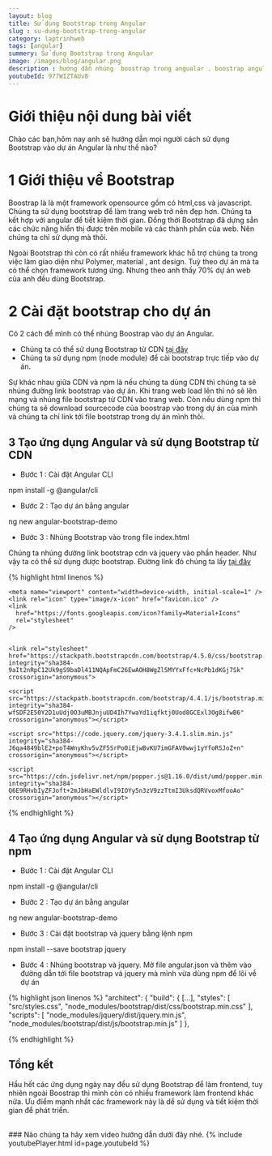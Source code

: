 ```yaml
---
layout: blog
title: Sử dụng Bootstrap trong Angular  
slug : su-dung-bootstrap-trong-angular
category: laptrinhweb
tags: [angular]
summery: Sử dụng Bootstrap trong Angular   
image: /images/blog/angular.png
description : hướng dẫn nhúng  boostrap trong angualar . boostrap angular , ví dụ bootstrap angular
youtubeId: 977WIZTAUv8
---
```


# **Giới thiệu nội dung bài viết**

Chào các bạn,hôm nay anh sẽ hướng dẫn mọi người cách sử dụng Bootstrap vào dự án Angular là như thế nào?

# **1 Giới thiệu về Bootstrap**

Boostrap là là một framework opensource gồm có html,css và javascript. Chúng ta sử dụng bootstrap để làm trang web trở nên đẹp hơn. Chúng ta kết hợp với angular để tiết kiệm thời gian. Đồng thời Bootstrap đã dựng sẳn các chức năng hiển thị được trên mobile và các thành phần của web. Nên chúng ta chỉ sử dụng mà thôi.

Ngoài Bootstrap thì còn có rất nhiều framework khác hỗ trợ chúng ta trong việc làm giao diện như Polymer, material , ant design. Tuỳ theo dự án mà ta có thể chọn framework tương ứng. Nhưng theo anh thấy 70% dự án web của anh đều dùng Bootstrap.

# **2 Cài đặt bootstrap cho dự án**

Có 2 cách để mình có thể nhúng Boostrap vào dự án Angular.

- Chúng ta có thể sử dụng Bootstrap từ CDN [tại đây](https://www.bootstrapcdn.com/)
- Chúng ta sử dụng npm (node module) để cài bootstrap trực tiếp vào dự án.

Sự khác nhau giữa CDN và npm là nếu chúng ta dùng CDN thì chúng ta sẽ nhúng đường link bootstrap vào dự án. Khi trang web load lên thì nó sẽ lên mạng và nhúng file bootstrap từ CDN vào trang web. Còn nếu dùng npm thì chúng ta sẽ download sourcecode của boostrap vào trong dự án của mình và chúng ta chỉ link tới file bootstrap trong dự án mình thôi.

## **3 Tạo ứng dụng Angular và sử dụng Bootstrap từ CDN**

- Bước 1 : Cài đặt Angular CLI

npm install -g @angular/cli

- Bước 2 : Tạo dự án bằng angular

ng new angular-bootstrap-demo

- Bước 3 : Nhúng Bootstrap vào trong file index.html 

Chúng ta nhúng đường link bootstrap cdn và jquery vào phần header. Như vậy ta có thể sử dụng được bootstrap.
Đường link đó chúng ta lấy  [tại đây ](https://www.bootstrapcdn.com/)

{% highlight html linenos %}
<!DOCTYPE html>
<html lang="en">
  <head>
    <meta charset="utf-8" />
    <title>Angular Getting Started</title>
    <base href="/" />

    <meta name="viewport" content="width=device-width, initial-scale=1" />
    <link rel="icon" type="image/x-icon" href="favicon.ico" />
    <link
      href="https://fonts.googleapis.com/icon?family=Material+Icons"
      rel="stylesheet"
    />
    

    <link rel="stylesheet" href="https://stackpath.bootstrapcdn.com/bootstrap/4.5.0/css/bootstrap.min.css" integrity="sha384-9aIt2nRpC12Uk9gS9baDl411NQApFmC26EwAOH8WgZl5MYYxFfc+NcPb1dKGj7Sk" crossorigin="anonymous">
	
	<script src="https://stackpath.bootstrapcdn.com/bootstrap/4.4.1/js/bootstrap.min.js" integrity="sha384-wfSDF2E50Y2D1uUdj0O3uMBJnjuUD4Ih7YwaYd1iqfktj0Uod8GCExl3Og8ifwB6" crossorigin="anonymous"></script>
	
	<script src="https://code.jquery.com/jquery-3.4.1.slim.min.js" 
	integrity="sha384-J6qa4849blE2+poT4WnyKhv5vZF5SrPo0iEjwBvKU7imGFAV0wwj1yYfoRSJoZ+n" crossorigin="anonymous"></script>
	
	<script src="https://cdn.jsdelivr.net/npm/popper.js@1.16.0/dist/umd/popper.min.js" integrity="sha384-Q6E9RHvbIyZFJoft+2mJbHaEWldlvI9IOYy5n3zV9zzTtmI3UksdQRVvoxMfooAo" crossorigin="anonymous"></script>

  </head>
  <body>
    <app-root></app-root>
  </body>
</html>
{% endhighlight %}

## **4 Tạo ứng dụng Angular và sử dụng Bootstrap từ npm**

- Bước 1 : Cài đặt Angular CLI

npm install -g @angular/cli

- Bước 2 : Tạo dự án bằng angular

ng new angular-bootstrap-demo

- Bước 3 : Cài đặt bootstrap và jquery bằng lệnh npm

npm install --save bootstrap jquery

- Bước 4 : Nhúng bootstrap và jquery. Mở file angular.json và thêm vào đường dẫn tới file bootstrap và jquery mà mình vừa dùng npm để lôi về dự án

{% highlight json linenos %}
"architect": {
  "build": {
    [...], 
    "styles": [
      "src/styles.css", 
        "node_modules/bootstrap/dist/css/bootstrap.min.css"
      ],
      "scripts": [
        "node_modules/jquery/dist/jquery.min.js",
        "node_modules/bootstrap/dist/js/bootstrap.min.js"
      ]
    },

{% endhighlight %}

## **Tổng kết**

Hầu hết các ứng dụng ngày nay đều sử dụng Bootstrap để làm frontend, tuy nhiên ngoài Boostrap thì mình còn có nhiều framework làm frontend khác nữa. Ưu điểm mạnh nhất các framework này là dể sử dụng và tiết kiệm thời gian để phát triển.


<br>
### Nào chúng ta hãy xem video hướng dẫn dưới đây nhé.
{% include youtubePlayer.html id=page.youtubeId %}
